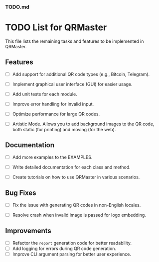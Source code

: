 
### **TODO.md**


# TODO List for QRMaster

This file lists the remaining tasks and features to be implemented in QRMaster.


## Features

- [ ] Add support for additional QR code types (e.g., Bitcoin, Telegram).
- [ ] Implement graphical user interface (GUI) for easier usage.
- [ ] Add unit tests for each module.
- [ ] Improve error handling for invalid input.
- [ ] Optimize performance for large QR codes.
- [ ] Artistic Mode. Allows you to add background images to the QR code, both static (for printing) and moving (for the web).


## Documentation

- [ ] Add more examples to the EXAMPLES.
- [ ] Write detailed documentation for each class and method.
- [ ] Create tutorials on how to use QRMaster in various scenarios.


## Bug Fixes

- [ ] Fix the issue with generating QR codes in non-English locales.
- [ ] Resolve crash when invalid image is passed for logo embedding.


## Improvements

- [ ] Refactor the `report` generation code for better readability.
- [ ] Add logging for errors during QR code generation.
- [ ] Improve CLI argument parsing for better user experience.
